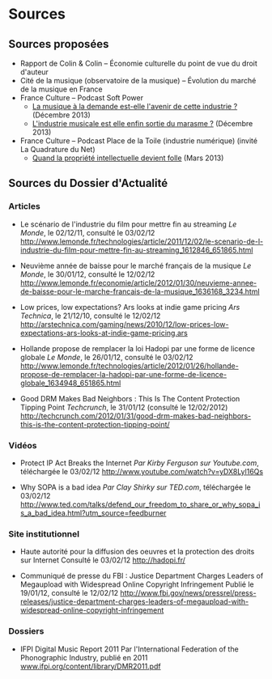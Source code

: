 Sources
=======

## Sources proposées

- Rapport de Colin & Colin – Économie culturelle du point de vue du droit d'auteur
- Cité de la musique (observatoire de la musique) – Évolution du marché de la musique en France
- France Culture – Podcast Soft Power
  - [La musique à la demande est-elle l'avenir de cette industrie ?](2) (Décembre 2013)
  - [L'industrie musicale est elle enfin sortie du marasme ?](1) (Décembre 2013)
- France Culture – Podcast Place de la Toile (industrie numérique) (invité La Quadrature du Net)
  - [Quand la propriété intellectuelle devient folle](3) (Mars 2013)


[1]: http://www.franceculture.fr/emission-soft-power-l-industrie-musicale-est-elle-enfin-sortie-du-marasme-2013-12-29
[2]: http://www.franceculture.fr/emission-soft-power-la-musique-a-la-demande-est-elle-l-avenir-de-cette-industrie-2013-12-15
[3]: http://www.franceculture.fr/emission-place-de-la-toile-quand-la-propriete-intellectuelle-devient-folle-2013-03-09

## Sources du Dossier d'Actualité

### Articles

- Le scénario de l'industrie du film pour mettre fin au streaming
_Le Monde_, le 02/12/11, consulté le 03/02/12
http://www.lemonde.fr/technologies/article/2011/12/02/le-scenario-de-l-industrie-du-film-pour-mettre-fin-au-streaming_1612846_651865.html

- Neuvième année de baisse pour le marché français de la musique
_Le Monde_, le 30/01/12, consulté le 12/02/12
http://www.lemonde.fr/economie/article/2012/01/30/neuvieme-annee-de-baisse-pour-le-marche-francais-de-la-musique_1636168_3234.html

- Low prices, low expectations? Ars looks at indie game pricing
_Ars Technica_, le 21/12/10, consulté le 12/02/12
http://arstechnica.com/gaming/news/2010/12/low-prices-low-expectations-ars-looks-at-indie-game-pricing.ars

- Hollande propose de remplacer la loi Hadopi par une forme de licence globale
_Le Monde_, le 26/01/12, consulté le 03/02/12
http://www.lemonde.fr/technologies/article/2012/01/26/hollande-propose-de-remplacer-la-hadopi-par-une-forme-de-licence-globale_1634948_651865.html

- Good DRM Makes Bad Neighbors : This Is The Content Protection Tipping Point
_Techcrunch_, le 31/01/12 (consulté le 12/02/2012)
http://techcrunch.com/2012/01/31/good-drm-makes-bad-neighbors-this-is-the-content-protection-tipping-point/

### Vidéos
- Protect IP Act Breaks the Internet
_Par Kirby Ferguson sur Youtube.com_, téléchargée le 03/02/12
http://www.youtube.com/watch?v=yDX8Lyl16Qs

- Why SOPA is a bad idea
_Par Clay Shirky sur TED.com_, téléchargée le 03/02/12
http://www.ted.com/talks/defend_our_freedom_to_share_or_why_sopa_is_a_bad_idea.html?utm_source=feedburner

### Site institutionnel
- Haute autorité pour la diffusion des oeuvres et la protection des droits sur Internet
Consulté le 03/02/12
http://hadopi.fr/

- Communiqué de presse du FBI : Justice Department Charges Leaders of Megaupload with Widespread Online Copyright Infringement 
Publié le 19/01/12, consulté le 12/02/12
http://www.fbi.gov/news/pressrel/press-releases/justice-department-charges-leaders-of-megaupload-with-widespread-online-copyright-infringement

### Dossiers
- IFPI Digital Music Report 2011
Par l'International Federation of the Phonographic Industry, publié en 2011
www.ifpi.org/content/library/DMR2011.pdf